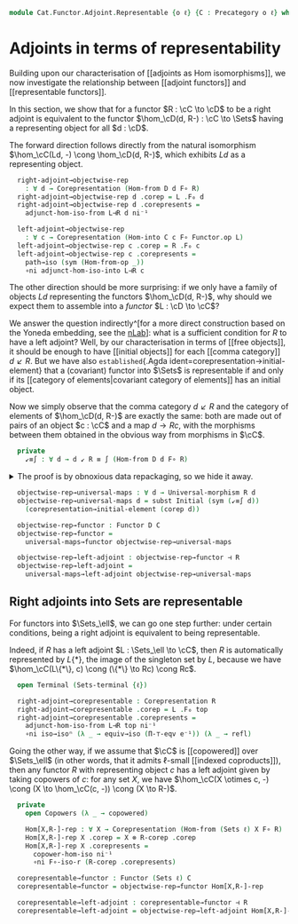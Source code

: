 <!--
```agda
open import Cat.Instances.Elements.Covariant
open import Cat.Diagram.Coproduct.Copower
open import Cat.Diagram.Coproduct.Indexed
open import Cat.Functor.Hom.Representable
open import Cat.Functor.Equivalence.Path
open import Cat.Instances.Sets.Complete
open import Cat.Functor.Adjoint.Hom
open import Cat.Functor.Equivalence
open import Cat.Functor.Hom.Duality
open import Cat.Instances.Functor
open import Cat.Diagram.Terminal
open import Cat.Diagram.Initial
open import Cat.Functor.Adjoint
open import Cat.Instances.Comma
open import Cat.Instances.Sets
open import Cat.Functor.Hom
open import Cat.Prelude

import Cat.Reasoning

open Corepresentation
open Representation
open Functor
```
-->

```agda
module Cat.Functor.Adjoint.Representable {o ℓ} {C : Precategory o ℓ} where
```

# Adjoints in terms of representability

Building upon our characterisation of [[adjoints as Hom isomorphisms]], we now
investigate the relationship between [[adjoint functors]] and [[representable
functors]].

In this section, we show that for a functor $R : \cC \to \cD$ to be a right adjoint
is equivalent to the functor $\hom_\cD(d, R-) : \cC \to \Sets$ having a representing
object for all $d : \cD$.

The forward direction follows directly from the natural isomorphism $\hom_\cC(Ld, -)
\cong \hom_\cD(d, R-)$, which exhibits $Ld$ as a representing object.

<!--
```agda
module _ {o'} {D : Precategory o' ℓ}
  {L : Functor D C} {R : Functor C D} (L⊣R : L ⊣ R)
  where
```
-->

```agda
  right-adjoint→objectwise-rep
    : ∀ d → Corepresentation (Hom-from D d F∘ R)
  right-adjoint→objectwise-rep d .corep = L .F₀ d
  right-adjoint→objectwise-rep d .corepresents =
    adjunct-hom-iso-from L⊣R d ni⁻¹

  left-adjoint→objectwise-rep
    : ∀ c → Corepresentation (Hom-into C c F∘ Functor.op L)
  left-adjoint→objectwise-rep c .corep = R .F₀ c
  left-adjoint→objectwise-rep c .corepresents =
    path→iso (sym (Hom-from-op _))
    ∘ni adjunct-hom-iso-into L⊣R c
```

The other direction should be more surprising: if we only have a family of objects
$Ld$ representing the functors $\hom_\cD(d, R-)$, why should we expect them to
assemble into a *functor* $L : \cD \to \cC$?

We answer the question indirectly^[for a more direct construction based on the Yoneda
embedding, see the [nLab](https://ncatlab.org/nlab/show/adjoint+functor#AdjointFunctorFromObjectwiseRepresentingObject)]:
what is a sufficient condition for $R$ to have a left adjoint?
Well, by our characterisation in terms of [[free objects]], it should be
enough to have [[initial objects]] for each [[comma category]] $d \swarrow R$.
But we have also `established`{.Agda ident=corepresentation→initial-element}
that a (covariant) functor into $\Sets$ is representable if and only if its
[[category of elements|covariant category of elements]] has an initial object.

Now we simply observe that the comma category $d \swarrow R$ and the category of
elements of $\hom_\cD(d, R-)$ are exactly the same: both are made out of pairs of
an object $c : \cC$ and a map $d \to Rc$, with the morphisms between them obtained
in the obvious way from morphisms in $\cC$.

<!--
```agda
module _ {o'} {D : Precategory o' ℓ}
  {R : Functor C D}
  (corep : ∀ d → Corepresentation (Hom-from D d F∘ R))
  where

  private
    module D = Cat.Reasoning D
```
-->

```agda
  private
    ↙≡∫ : ∀ d → d ↙ R ≡ ∫ (Hom-from D d F∘ R)
```

<details>
<summary>The proof is by obnoxious data repackaging, so we hide it away.</summary>

```agda
    ↙≡∫ d = Precategory-path F F-is-precat-iso where
      open is-precat-iso

      F : Functor (d ↙ R) (∫ (Hom-from D d F∘ R))
      F .F₀ m = elem (m .↓Obj.cod) (m .↓Obj.map)
      F .F₁ f = elem-hom (f .↓Hom.bot) (sym (f .↓Hom.com) ∙ D.idr _)
      F .F-id = ext refl
      F .F-∘ f g = ext refl

      F-is-precat-iso : is-precat-iso F
      F-is-precat-iso .has-is-iso = is-iso→is-equiv λ where
        .is-iso.from e → ↓obj (e .Element.section)
        .is-iso.rinv e → refl
        .is-iso.linv e → ↓Obj-path _ _ refl refl refl
      F-is-precat-iso .has-is-ff = is-iso→is-equiv λ where
        .is-iso.from h → ↓hom (D.idr _ ∙ sym (h .Element-hom.commute))
        .is-iso.rinv h → ext refl
        .is-iso.linv h → ↓Hom-path _ _ refl refl
```
</details>

```agda
  objectwise-rep→universal-maps : ∀ d → Universal-morphism R d
  objectwise-rep→universal-maps d = subst Initial (sym (↙≡∫ d))
    (corepresentation→initial-element (corep d))

  objectwise-rep→functor : Functor D C
  objectwise-rep→functor =
    universal-maps→functor objectwise-rep→universal-maps

  objectwise-rep→left-adjoint : objectwise-rep→functor ⊣ R
  objectwise-rep→left-adjoint =
    universal-maps→left-adjoint objectwise-rep→universal-maps
```

## Right adjoints into Sets are representable

For functors into $\Sets_\ell$, we can go one step further: under certain conditions,
being a right adjoint is equivalent to being representable.

Indeed, if $R$ has a left adjoint $L : \Sets_\ell \to \cC$, then $R$ is automatically
represented by $L\{*\}$, the image of the singleton set by $L$, because we have
$\hom_\cC(L\{*\}, c) \cong (\{*\} \to Rc) \cong Rc$.

<!--
```agda
module _
  {R : Functor C (Sets ℓ)} {L : Functor (Sets ℓ) C} (L⊣R : L ⊣ R)
  where
```
-->

```agda
  open Terminal (Sets-terminal {ℓ})

  right-adjoint→corepresentable : Corepresentation R
  right-adjoint→corepresentable .corep = L .F₀ top
  right-adjoint→corepresentable .corepresents =
    adjunct-hom-iso-from L⊣R top ni⁻¹
    ∘ni iso→isoⁿ (λ _ → equiv→iso (Π-⊤-eqv e⁻¹)) (λ _ → refl)
```

Going the other way, if we assume that $\cC$ is [[copowered]] over $\Sets_\ell$
(in other words, that it admits $\ell$-small [[indexed coproducts]]), then any
functor $R$ with representing object $c$ has a left adjoint given by taking copowers
of $c$: for any set $X$, we have $\hom_\cC(X \otimes c, -) \cong
(X \to \hom_\cC(c, -)) \cong (X \to R-)$.

<!--
```agda
module _
  (copowered : has-indexed-coproducts C ℓ)
  {R : Functor C (Sets ℓ)} (R-corep : Corepresentation R)
  where
```
-->

```agda
  private
    open Copowers (λ _ → copowered)

    Hom[X,R-]-rep : ∀ X → Corepresentation (Hom-from (Sets ℓ) X F∘ R)
    Hom[X,R-]-rep X .corep = X ⊗ R-corep .corep
    Hom[X,R-]-rep X .corepresents =
      copower-hom-iso ni⁻¹
      ∘ni F∘-iso-r (R-corep .corepresents)

  corepresentable→functor : Functor (Sets ℓ) C
  corepresentable→functor = objectwise-rep→functor Hom[X,R-]-rep

  corepresentable→left-adjoint : corepresentable→functor ⊣ R
  corepresentable→left-adjoint = objectwise-rep→left-adjoint Hom[X,R-]-rep
```
